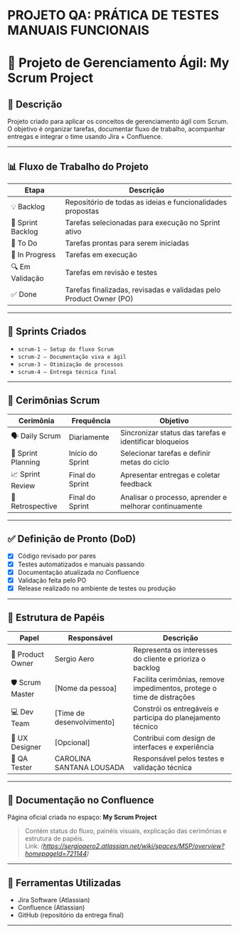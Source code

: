 # PROJETO QA: PRÁTICA DE TESTES MANUAIS FUNCIONAIS 

# 📘 Projeto de Gerenciamento Ágil: My Scrum Project

## 🔖 Descrição

Projeto criado para aplicar os conceitos de gerenciamento ágil com Scrum. O objetivo é organizar tarefas, documentar fluxo de trabalho, acompanhar entregas e integrar o time usando Jira + Confluence.

---

## 📊 Fluxo de Trabalho do Projeto

| Etapa              | Descrição                                                                 |
|--------------------|---------------------------------------------------------------------------|
| 💡 Backlog         | Repositório de todas as ideias e funcionalidades propostas                |
| 🏃 Sprint Backlog  | Tarefas selecionadas para execução no Sprint ativo                        |
| 🎯 To Do           | Tarefas prontas para serem iniciadas                                      |
| 🔧 In Progress     | Tarefas em execução                                                       |
| 🔍 Em Validação    | Tarefas em revisão e testes                                               |
| ✅ Done            | Tarefas finalizadas, revisadas e validadas pelo Product Owner (PO)        |

---

## 📆 Sprints Criados

- `scrum-1 – Setup do fluxo Scrum`
- `scrum-2 – Documentação viva e ágil`
- `scrum-3 – Otimização de processos`
- `scrum-4 – Entrega técnica final`

---

## 📌 Cerimônias Scrum

| Cerimônia              | Frequência        | Objetivo                                                     |
|------------------------|-------------------|--------------------------------------------------------------|
| 🗣️ Daily Scrum         | Diariamente       | Sincronizar status das tarefas e identificar bloqueios       |
| 📐 Sprint Planning     | Início do Sprint  | Selecionar tarefas e definir metas do ciclo                  |
| 📈 Sprint Review       | Final do Sprint   | Apresentar entregas e coletar feedback                       |
| 💭 Retrospective       | Final do Sprint   | Analisar o processo, aprender e melhorar continuamente       |

---

## ✅ Definição de Pronto (DoD)

- [x] Código revisado por pares
- [x] Testes automatizados e manuais passando
- [x] Documentação atualizada no Confluence
- [x] Validação feita pelo PO
- [x] Release realizado no ambiente de testes ou produção

---

## 👥 Estrutura de Papéis

| Papel            | Responsável           | Descrição                                                                  |
|------------------|----------------------------|-----------------------------------------------------------------------|
| 🧭 Product Owner | Sergio Aero                | Representa os interesses do cliente e prioriza o backlog              |
| 🛡️ Scrum Master  | [Nome da pessoa]           | Facilita cerimônias, remove impedimentos, protege o time de distrações|
| 💻 Dev Team      | [Time de desenvolvimento]  | Constrói os entregáveis e participa do planejamento técnico           |
| 🎨 UX Designer   | [Opcional]                 | Contribui com design de interfaces e experiência                      |
| 🧪 QA Tester     | CAROLINA SANTANA LOUSADA   | Responsável pelos testes e validação técnica                          |

---

## 📄 Documentação no Confluence

Página oficial criada no espaço: **My Scrum Project**  
> Contém status do fluxo, painéis visuais, explicação das cerimônias e estrutura de papéis.  
> Link: *(https://sergioaero2.atlassian.net/wiki/spaces/MSP/overview?homepageId=721144)*

---

## 🚀 Ferramentas Utilizadas

- Jira Software (Atlassian)
- Confluence (Atlassian)
- GitHub (repositório da entrega final)
  
---
